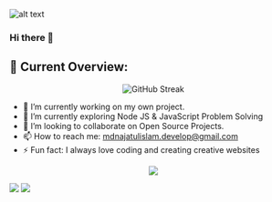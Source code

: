 ![alt text](https://i.ibb.co/t451wFq/najatul6.png)

### Hi there 👋

## 🧐 Current Overview:
<center>

<div style="align-items:center, width:100%">
<figure>

![GitHub Streak](https://github-readme-streak-stats.herokuapp.com?user=najatul6&theme=dark&hide_border=true&border_radius=0&stroke=F6A91C&fire=EB5454&ring=EB5454&currStreakNum=FFFFFF&sideNums=FFFFFF&currStreakLabel=F6A91C&sideLabels=F6A91C&dates=FFFFFF&excludeDaysLabel=F6A91C)
</figure>
</div>
</center>

- 🔭 I’m currently working on my own project.
- 🌱 I’m currently exploring Node JS & JavaScript Problem Solving
- 👯 I’m looking to collaborate on Open Source Projects.
- 📫 How to reach me: mdnajatulislam.develop@gmail.com
- ⚡ Fun fact: I always love coding and creating creative websites

<center>
<div>

![](http://github-profile-summary-cards.vercel.app/api/cards/profile-details?username=najatul6&theme=slateorange&card_width=1200)

</div>
</center>

![](http://github-profile-summary-cards.vercel.app/api/cards/stats?username=najatul6&theme=slateorange&card_width=1200) ![](http://github-profile-summary-cards.vercel.app/api/cards/repos-per-language?username=najatul6&theme=slateorange)
